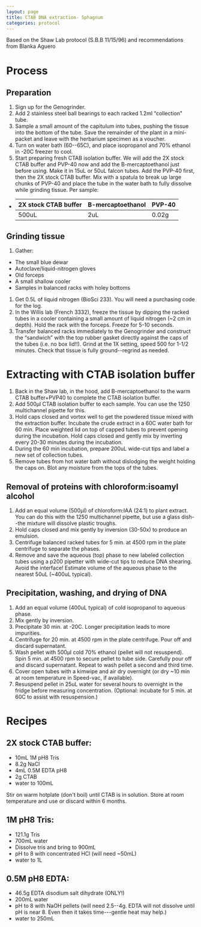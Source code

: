 ```yaml
---
layout: page
title: CTAB DNA extraction- Sphagnum
categories: protocol
---
```

Based on the Shaw Lab protocol (S.B.B 11/15/96) and recommendations from Blanka Aguero

# Process

## Preparation

1. Sign up for the Genogrinder.
1. Add 2 stainless steel ball bearings to each racked 1.2ml “collection” tube.
1. Sample a small amount of the capitulum into tubes, pushing the tissue into the bottom of the tube. Save the remainder of the plant in a mini-packet and leave with the herbarium specimen as a voucher.
1. Turn on water bath (60--65C), and place isopropanol and 70% ethanol in -20C freezer to cool.
1. Start preparing fresh CTAB isolation buffer. We will add the 2X stock CTAB buffer and PVP-40 now and add the B-mercaptoethanol just before using. Make it in 15uL or 50uL falcon tubes.  Add the PVP-40 first, then the 2X stock CTAB buffer. Mix with a spatula to break up large chunks of PVP-40 and place the tube in the water bath to fully dissolve while grinding tissue. Per sample:
  * | 2X stock CTAB buffer | B-mercaptoethanol | PVP-40 |
    | -------------------- | ----------------- | ------ |
    | 500uL | 2uL | 0.02g |

## Grinding tissue

1. Gather:
  * The small blue dewar
  * Autoclave/liquid-nitrogen gloves
  * Old forceps
  * A small shallow cooler
  * Samples in balanced racks with holey bottoms
1. Get 0.5L of liquid nitrogen (BioSci 233). You will need a purchasing code for the log.
1. In the Willis lab (French 3332), freeze the tissue by dipping the racked tubes in a cooler containing a small amount of liquid nitrogen (~2 cm in depth). Hold the rack with the forceps. Freeze for 5-10 seconds.
1. Transfer balanced racks immediately to the Genogrinder and construct the “sandwich” with the top rubber gasket directly against the caps of the tubes (i.e. no box lid!!). Grind at the 1X setting, speed 500 for 1-1/2 minutes. Check that tissue is fully ground--regrind as needed.

# Extracting with CTAB isolation buffer

1. Back in the Shaw lab, in the hood, add B-mercaptoethanol to the warm CTAB buffer+PVP40 to complete the CTAB isolation buffer.
1. Add 500µl CTAB isolation buffer to each sample.  You can use the 1250 multichannel pipette for this.
1. Hold caps closed and vortex well to get the powdered tissue mixed with the extraction buffer. Incubate the crude extract in a 60C water bath for 60 min.  Place weighted lid on top of capped tubes to prevent opening during the incubation. Hold caps closed and gently mix by inverting every 20-30 minutes during the incubation.
1. During the 60 min incubation, prepare 200uL wide-cut tips and label a new set of collection tubes.
1. Remove tubes from hot water bath without dislodging the weight holding the caps on. Blot any moisture from the tops of the tubes.

## Removal of proteins with chloroform:isoamyl alcohol

1. Add an equal volume (500µl) of chloroform:IAA (24:1) to plant extract.  You can do this with the 1250 multichannel pipette, but use a glass dish--the mixture will dissolve plastic troughs.
1. Hold caps closed and mix gently by inversion (30-50x) to produce an emulsion.
1. Centrifuge balanced racked tubes for 5 min. at 4500 rpm in the plate centrifuge to separate the phases.
1. Remove and save the aqueous (top) phase to new labeled collection tubes using a p200 pipetter with wide-cut tips to reduce DNA shearing.  Avoid the interface! Estimate volume of the aqueous phase to the nearest 50uL (~400uL typical).

## Precipitation, washing, and drying of DNA

1. Add an equal volume (400uL typical) of cold isopropanol to aqueous phase.  
1. Mix gently by inversion.  
1. Precipitate 30 min. at -20C.  Longer precipitation leads to more impurities.
1. Centrifuge for 20 min. at 4500 rpm in the plate centrifuge.  Pour off and discard supernatant.
1. Wash pellet with 500µl cold 70% ethanol (pellet will not resuspend).  Spin 5 min. at 4500 rpm to secure pellet to tube side.  Carefully pour off and discard supernatant. Repeat to wash pellet a second and third time.
1. Cover open tubes with a kimwipe and air dry overnight (or dry ~10 min at room temperature in Speed-vac, if available).
1. Resuspend pellet in 25uL water for several hours to overnight in the fridge before measuring concentration. (Optional: incubate for 5 min. at 60C to assist with resuspension.)

# Recipes

## 2X stock CTAB buffer:

  * 10mL 1M pH8 Tris
  * 8.2g NaCl
  * 4mL 0.5M EDTA pH8
  * 2g CTAB
  * water to 100mL

Stir on warm hotplate (don't boil) until CTAB is in solution. Store at room temperature and use or discard within 6 months.  

## 1M pH8 Tris:

  * 121.1g Tris
  * 700mL water
  * Dissolve tris and bring to 900mL
  * pH to 8 with concentrated HCl (will need ~50mL)
  * water to 1L

## 0.5M pH8 EDTA:

  * 46.5g EDTA disodium salt dihydrate (ONLY!)
  * 200mL water
  * pH to 8 with NaOH pellets (will need 2.5--4g.  EDTA will not dissolve until pH is near 8. Even then it takes time---gentle heat may help.)
  * water to 250mL
